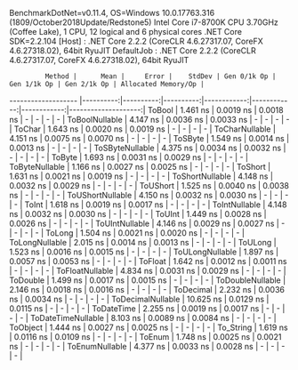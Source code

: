 
BenchmarkDotNet=v0.11.4, OS=Windows 10.0.17763.316 (1809/October2018Update/Redstone5)
Intel Core i7-8700K CPU 3.70GHz (Coffee Lake), 1 CPU, 12 logical and 6 physical cores
.NET Core SDK=2.2.104
  [Host]     : .NET Core 2.2.2 (CoreCLR 4.6.27317.07, CoreFX 4.6.27318.02), 64bit RyuJIT
  DefaultJob : .NET Core 2.2.2 (CoreCLR 4.6.27317.07, CoreFX 4.6.27318.02), 64bit RyuJIT


             Method |      Mean |     Error |    StdDev | Gen 0/1k Op | Gen 1/1k Op | Gen 2/1k Op | Allocated Memory/Op |
------------------- |----------:|----------:|----------:|------------:|------------:|------------:|--------------------:|
             ToBool |  1.461 ns | 0.0019 ns | 0.0018 ns |           - |           - |           - |                   - |
     ToBoolNullable |  4.147 ns | 0.0036 ns | 0.0033 ns |           - |           - |           - |                   - |
             ToChar |  1.643 ns | 0.0020 ns | 0.0019 ns |           - |           - |           - |                   - |
     ToCharNullable |  4.151 ns | 0.0075 ns | 0.0070 ns |           - |           - |           - |                   - |
            ToSByte |  1.549 ns | 0.0014 ns | 0.0013 ns |           - |           - |           - |                   - |
    ToSByteNullable |  4.375 ns | 0.0034 ns | 0.0032 ns |           - |           - |           - |                   - |
             ToByte |  1.693 ns | 0.0031 ns | 0.0029 ns |           - |           - |           - |                   - |
     ToByteNullable |  1.166 ns | 0.0027 ns | 0.0025 ns |           - |           - |           - |                   - |
            ToShort |  1.631 ns | 0.0021 ns | 0.0019 ns |           - |           - |           - |                   - |
    ToShortNullable |  4.148 ns | 0.0032 ns | 0.0029 ns |           - |           - |           - |                   - |
           ToUShort |  1.525 ns | 0.0040 ns | 0.0038 ns |           - |           - |           - |                   - |
   ToUShortNullable |  4.150 ns | 0.0032 ns | 0.0030 ns |           - |           - |           - |                   - |
              ToInt |  1.618 ns | 0.0019 ns | 0.0017 ns |           - |           - |           - |                   - |
      ToIntNullable |  4.148 ns | 0.0032 ns | 0.0030 ns |           - |           - |           - |                   - |
             ToUInt |  1.449 ns | 0.0028 ns | 0.0026 ns |           - |           - |           - |                   - |
     ToUIntNullable |  4.146 ns | 0.0029 ns | 0.0027 ns |           - |           - |           - |                   - |
             ToLong |  1.504 ns | 0.0021 ns | 0.0020 ns |           - |           - |           - |                   - |
     ToLongNullable |  2.015 ns | 0.0014 ns | 0.0013 ns |           - |           - |           - |                   - |
            ToULong |  1.523 ns | 0.0016 ns | 0.0015 ns |           - |           - |           - |                   - |
    ToULongNullable |  1.897 ns | 0.0057 ns | 0.0053 ns |           - |           - |           - |                   - |
            ToFloat |  1.642 ns | 0.0012 ns | 0.0011 ns |           - |           - |           - |                   - |
    ToFloatNullable |  4.834 ns | 0.0031 ns | 0.0029 ns |           - |           - |           - |                   - |
           ToDouble |  1.499 ns | 0.0017 ns | 0.0015 ns |           - |           - |           - |                   - |
   ToDoubleNullable |  2.146 ns | 0.0018 ns | 0.0016 ns |           - |           - |           - |                   - |
          ToDecimal |  2.232 ns | 0.0036 ns | 0.0034 ns |           - |           - |           - |                   - |
  ToDecimalNullable | 10.625 ns | 0.0129 ns | 0.0115 ns |           - |           - |           - |                   - |
         ToDateTime |  2.255 ns | 0.0019 ns | 0.0017 ns |           - |           - |           - |                   - |
 ToDateTimeNullable |  8.103 ns | 0.0089 ns | 0.0084 ns |           - |           - |           - |                   - |
           ToObject |  1.444 ns | 0.0027 ns | 0.0025 ns |           - |           - |           - |                   - |
          To_String |  1.619 ns | 0.0116 ns | 0.0109 ns |           - |           - |           - |                   - |
             ToEnum |  1.748 ns | 0.0025 ns | 0.0021 ns |           - |           - |           - |                   - |
     ToEnumNullable |  4.377 ns | 0.0033 ns | 0.0028 ns |           - |           - |           - |                   - |
